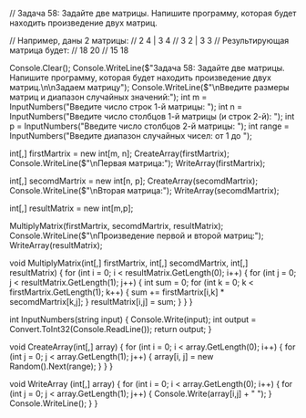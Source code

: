 // Задача 58: Задайте две матрицы. Напишите программу, которая будет находить произведение двух матриц.

// Например, даны 2 матрицы:
// 2 4 | 3 4
// 3 2 | 3 3
// Результирующая матрица будет:
// 18 20
// 15 18

Console.Clear();
Console.WriteLine($"Задача 58: Задайте две матрицы. Напишите программу, которая будет находить произведение двух матриц.\n\nЗадаем матрицу");
Console.WriteLine($"\nВведите размеры матриц и диапазон случайных значений:");
int m = InputNumbers("Введите число строк 1-й матрицы: ");
int n = InputNumbers("Введите число столбцов 1-й матрицы (и строк 2-й): ");
int p = InputNumbers("Введите число столбцов 2-й матрицы: ");
int range = InputNumbers("Введите диапазон случайных чисел: от 1 до ");

int[,] firstMartrix = new int[m, n];
CreateArray(firstMartrix);
Console.WriteLine($"\nПервая матрица:");
WriteArray(firstMartrix);

int[,] secomdMartrix = new int[n, p];
CreateArray(secomdMartrix);
Console.WriteLine($"\nВторая матрица:");
WriteArray(secomdMartrix);

int[,] resultMatrix = new int[m,p];

MultiplyMatrix(firstMartrix, secomdMartrix, resultMatrix);
Console.WriteLine($"\nПроизведение первой и второй матриц:");
WriteArray(resultMatrix);

void MultiplyMatrix(int[,] firstMartrix, int[,] secomdMartrix, int[,] resultMatrix)
{
  for (int i = 0; i < resultMatrix.GetLength(0); i++)
  {
    for (int j = 0; j < resultMatrix.GetLength(1); j++)
    {
      int sum = 0;
      for (int k = 0; k < firstMartrix.GetLength(1); k++)
      {
        sum += firstMartrix[i,k] * secomdMartrix[k,j];
      }
      resultMatrix[i,j] = sum;
    }
  }
}

int InputNumbers(string input)
{
  Console.Write(input);
  int output = Convert.ToInt32(Console.ReadLine());
  return output;
}

void CreateArray(int[,] array)
{
  for (int i = 0; i < array.GetLength(0); i++)
  {
    for (int j = 0; j < array.GetLength(1); j++)
    {
      array[i, j] = new Random().Next(range);
    }
  }
}

void WriteArray (int[,] array)
{
  for (int i = 0; i < array.GetLength(0); i++)
  {
    for (int j = 0; j < array.GetLength(1); j++)
    {
      Console.Write(array[i,j] + " ");
    }
    Console.WriteLine();
  }
}